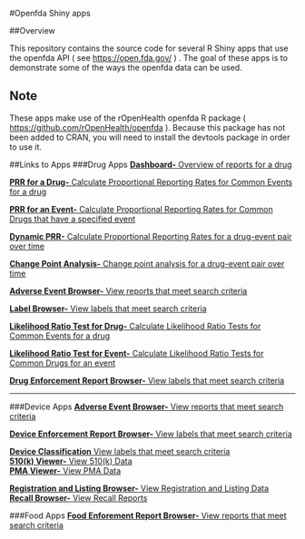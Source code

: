 #Openfda Shiny apps

##Overview

This repository contains the source code for several R Shiny apps that use the openfda API ( see https://open.fda.gov/ ) .  The goal of these apps is to demonstrate some of the ways the openfda data can be used.

## Note
These apps make use of the rOpenHealth openfda R package ( https://github.com/rOpenHealth/openfda ).  Because this package has not been added to CRAN, you will need to install the devtools package in order to use it.

##Links to Apps
###Drug Apps
<a href="http://openfda.shinyapps.io/dash/" target="_blank"><b>Dashboard-</b> Overview of reports for a drug</a><br>

<a href="http://openfda.shinyapps.io/RR_D/" target="_blank"><b>PRR for a Drug-</b> Calculate Proportional Reporting Rates for Common Events for a drug</a><br>

<a href="http://openfda.shinyapps.io/RR_E/" target="_blank"><b>PRR for an Event-</b> Calculate Proportional Reporting Rates for Common Drugs that have a specified event</a><br>

<a href="http://openfda.shinyapps.io/dynprr/" target="_blank"><b>Dynamic PRR-</b> Calculate Proportional Reporting Rates for a drug-event pair over time</a><br>

<a href="http://openfda.shinyapps.io/ChangePoint/" target="_blank"><b>Change Point Analysis-</b> Change point analysis for a drug-event pair over time</a><br>

<a href="http://openfda.shinyapps.io/reportview/" target="_blank"><b>Adverse Event Browser-</b> View reports that meet search criteria</a><br>

<a href="http://openfda.shinyapps.io/labelview/" target="_blank"><b>Label Browser-</b> View labels that meet search criteria</a><br>

<a href="http://openfda.shinyapps.io/LRTest/" target="_blank"><b>Likelihood Ratio Test for Drug-</b> Calculate Likelihood Ratio Tests for Common Events for a drug</a><br>

<a href="http://openfda.shinyapps.io/LRTest_E/" target="_blank"><b>Likelihood Ratio Test for Event-</b> Calculate Likelihood Ratio Tests for Common Drugs for an event</a><br>

<a href="http://openfda.shinyapps.io/drugenforceview/" target="_blank"><b>Drug Enforcement Report Browser-</b> View labels that meet search criteria</a><br>

<hr>
###Device Apps
<a href="http://openfda.shinyapps.io/devicereports/" target="_blank"><b>Adverse Event Browser-</b> View reports that meet search criteria</a><br>

<a href="http://openfda.shinyapps.io/deviceenforceview/" target="_blank"><b>Device Enforcement Report Browser-</b> View labels that meet search criteria</a><br>

<a href="http://openfda.shinyapps.io/deviceclassview/" target="_blank"><b>Device Classification</b> View labels that meet search criteria</a><br><a href="http://openfda.shinyapps.io/510kview/" target="_blank"><b>510(k) Viewer-</b> View 510(k) Data</a><br><a href="http://openfda.shinyapps.io/PMAview/" target="_blank"><b>PMA Viewer-</b> View PMA Data</a><br>

<a href="http://openfda.shinyapps.io/devicereglist/" target="_blank"><b>Registration and Listing Browser-</b> View Registration and Listing Data</a><br><a href="http://openfda.shinyapps.io/devicerecallview/" target="_blank"><b>Recall Browser-</b> View Recall Reports</a><br>

###Food Apps
<a href="http://openfda.shinyapps.io/deviceenforceview/" target="_blank"><b>Food Enforement Report Browser-</b> View reports that meet search criteria</a>
